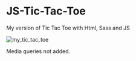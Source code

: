 # JS-Tic-Tac-Toe
My version of Tic Tac Toe with Html, Sass and JS

![my_tic_tac_toe](https://user-images.githubusercontent.com/89336239/170709918-a42fe9cb-7a40-4d6c-8724-dc246ee73b14.jpg)

Media queries not added.
